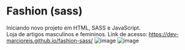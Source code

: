 # Fashion (sass)
Iniciando novo projeto em HTML, SASS e JavaScript.<br>
Loja de artigos masculinos e femininos.
Link de acesso: https://dev-marcioreis.github.io/fashion-sass/
![image](https://user-images.githubusercontent.com/122680054/218169037-6673a1eb-92f9-4545-a5a2-9f3350751d2d.png)
![image](https://user-images.githubusercontent.com/122680054/218268257-6fe8c104-08e9-458e-8ee8-edcc23ced146.png)


